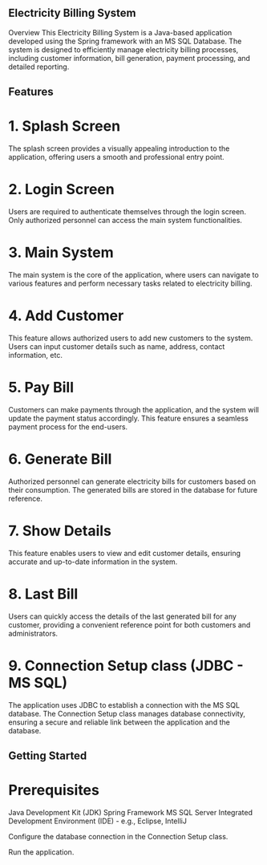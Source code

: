 ## Electricity Billing System
Overview
This Electricity Billing System is a Java-based application developed using the Spring framework with an MS SQL Database. The system is designed to efficiently manage electricity billing processes, including customer information, bill generation, payment processing, and detailed reporting.

## Features
# 1. Splash Screen
The splash screen provides a visually appealing introduction to the application, offering users a smooth and professional entry point.

# 2. Login Screen
Users are required to authenticate themselves through the login screen. Only authorized personnel can access the main system functionalities.

# 3. Main System
The main system is the core of the application, where users can navigate to various features and perform necessary tasks related to electricity billing.

# 4. Add Customer
This feature allows authorized users to add new customers to the system. Users can input customer details such as name, address, contact information, etc.

# 5. Pay Bill
Customers can make payments through the application, and the system will update the payment status accordingly. This feature ensures a seamless payment process for the end-users.

# 6. Generate Bill
Authorized personnel can generate electricity bills for customers based on their consumption. The generated bills are stored in the database for future reference.

# 7. Show Details
This feature enables users to view and edit customer details, ensuring accurate and up-to-date information in the system.

# 8. Last Bill
Users can quickly access the details of the last generated bill for any customer, providing a convenient reference point for both customers and administrators.

# 9. Connection Setup class (JDBC - MS SQL)
The application uses JDBC to establish a connection with the MS SQL database. The Connection Setup class manages database connectivity, ensuring a secure and reliable link between the application and the database.

## Getting Started
# Prerequisites
Java Development Kit (JDK)
Spring Framework
MS SQL Server
Integrated Development Environment (IDE) - e.g., Eclipse, IntelliJ

Configure the database connection in the Connection Setup class.

Run the application.
